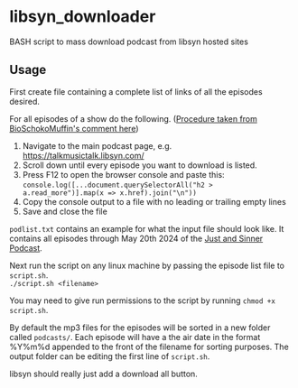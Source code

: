 # libsyn_downloader
BASH script to mass download podcast from libsyn hosted sites

## Usage

First create file containing a complete list of links of all the episodes desired.

For all episodes of a show do the following. ([Procedure taken from BioSchokoMuffin's comment here](https://www.reddit.com/r/DataHoarder/comments/d6fp8q/scraping_links_from_libsyn/))

1) Navigate to the main podcast page, e.g. https://talkmusictalk.libsyn.com/
2) Scroll down until every episode you want to download is listed.
3) Press F12 to open the browser console and paste this:\
  ```console.log([...document.querySelectorAll("h2 > a.read_more")].map(x => x.href).join("\n"))```
4) Copy the console output to a file with no leading or trailing empty lines
5) Save and close the file

`podlist.txt` contains an example for what the input file should look like. It contains all episodes through May 20th 2024 of the [Just and Sinner Podcast](https://justandsinner.libsyn.com/).

Next run the script on any linux machine by passing the episode list file to `script.sh`.\
```./script.sh <filename>```

You may need to give run permissions to the script by running `chmod +x script.sh`.

By default the mp3 files for the episodes will be sorted in a new folder called `podcasts/`. Each episode will have a the air date in the format %Y%m%d appended to the front of the filename for sorting purposes.
The output folder can be editing the first line of `script.sh`.

libsyn should really just add a download all button.
